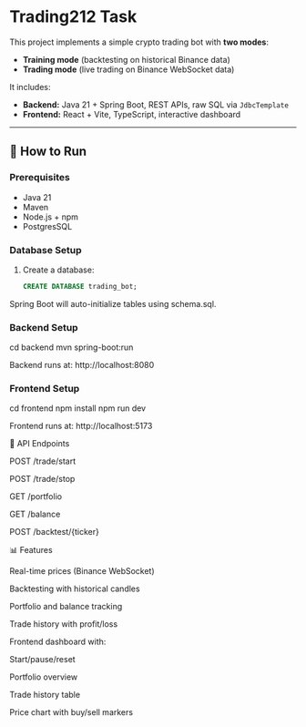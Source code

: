 # Trading212 Task

This project implements a simple crypto trading bot with **two modes**:
- **Training mode** (backtesting on historical Binance data)
- **Trading mode** (live trading on Binance WebSocket data)

It includes:
- **Backend:** Java 21 + Spring Boot, REST APIs, raw SQL via `JdbcTemplate`
- **Frontend:** React + Vite, TypeScript, interactive dashboard

---

## 🚀 How to Run

### Prerequisites
- Java 21
- Maven
- Node.js + npm
- PostgresSQL

### Database Setup
1. Create a database:
   ```sql
   CREATE DATABASE trading_bot;

Spring Boot will auto-initialize tables using schema.sql.

### Backend Setup
cd backend
mvn spring-boot:run


Backend runs at: http://localhost:8080

### Frontend Setup
cd frontend
npm install
npm run dev


Frontend runs at: http://localhost:5173

📡 API Endpoints

POST /trade/start

POST /trade/stop

GET /portfolio

GET /balance

POST /backtest/{ticker}

📊 Features

Real-time prices (Binance WebSocket)

Backtesting with historical candles

Portfolio and balance tracking

Trade history with profit/loss

Frontend dashboard with:

Start/pause/reset

Portfolio overview

Trade history table

Price chart with buy/sell markers
